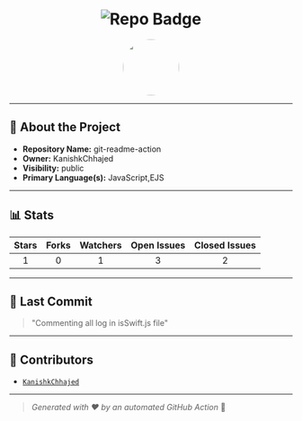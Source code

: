 <h1 align="center">
    <img src="https://img.shields.io/badge/git-readme-action-🎯-blueviolet?style=for-the-badge" alt="Repo Badge">
  </h1>
  
  <p align="center">
    <img src="https://avatars.githubusercontent.com/u/121193249?v=4" width="100" style="border-radius:50%;">
  </p>
  
  ---
  
  ## 📖 About the Project
  - **Repository Name:** git-readme-action
  - **Owner:** KanishkChhajed
  - **Visibility:** public
  - **Primary Language(s):** JavaScript,EJS
  
  ---
  
  ## 📊 Stats
  
  | Stars | Forks | Watchers | Open Issues | Closed Issues |
  |:----:|:-----:|:--------:|:-----------:|:-------------:|
  | 1 | 0 | 1 | 3 | 2 |
  
  ---
  
  ## 📢 Last Commit
  
  > "Commenting all log in isSwift.js file"
  
  ---
  
  ## 🤝 Contributors
  
  
  - [`KanishkChhajed`](#)
  
  
  ---
  
  > *Generated with ❤️ by an automated GitHub Action* 🚀
  